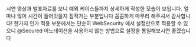 시연 영상과 발표자료를 보니 예외 케이스들까지 상세하게 작성한 모습이 보입니다.
얼마나 많이 시간이 들어갓을지 짐작가는 부분입니다 꼼꼼하게 마무리 해주셔서 감사합니다!
한가지 인가 적용 부분에서는 단순히 WebSecurity 에서 설정만으로 적용할 수 있으니
@Secured 어노테이션을 사용하지 않는 방법으로 설정을 통일해보시면 좋겠습니다
